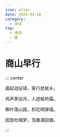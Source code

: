 ```yaml
---
icon: alias
date: 2024-04-10
category:
  - 诗词
tag:
  - 诗词
  - 唐
---
```


# 商山早行

<!-- more -->



::: center

晨起动征铎，客行悲故乡。

鸡声茅店月，人迹板桥霜。

槲叶落山路，枳花明驿墙。

因思杜陵梦，凫雁满回塘。

:::